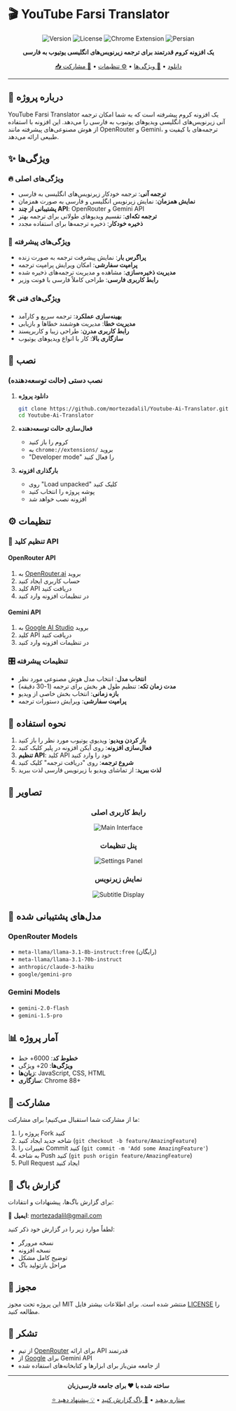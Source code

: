 # 🎬 YouTube Farsi Translator

<div align="center">

![Version](https://img.shields.io/badge/version-1.5-blue.svg)
![License](https://img.shields.io/badge/license-MIT-green.svg)
![Chrome Extension](https://img.shields.io/badge/Chrome-Extension-yellow.svg)
![Persian](https://img.shields.io/badge/language-Persian-red.svg)

**یک افزونه کروم قدرتمند برای ترجمه زیرنویس‌های انگلیسی یوتیوب به فارسی**

[📥 دانلود](#نصب) • [🚀 ویژگی‌ها](#ویژگی‌ها) • [⚙️ تنظیمات](#تنظیمات) • [🤝 مشارکت](#مشارکت)

</div>

---

## 📖 درباره پروژه

YouTube Farsi Translator یک افزونه کروم پیشرفته است که به شما امکان ترجمه آنی زیرنویس‌های انگلیسی ویدیوهای یوتیوب به فارسی را می‌دهد. این افزونه با استفاده از هوش مصنوعی‌های پیشرفته مانند OpenRouter و Gemini، ترجمه‌های با کیفیت و طبیعی ارائه می‌دهد.

## ✨ ویژگی‌ها

### 🔥 ویژگی‌های اصلی
- **ترجمه آنی**: ترجمه خودکار زیرنویس‌های انگلیسی به فارسی
- **نمایش همزمان**: نمایش زیرنویس انگلیسی و فارسی به صورت همزمان
- **پشتیبانی از چند API**: OpenRouter و Gemini API
- **ترجمه تکه‌ای**: تقسیم ویدیوهای طولانی برای ترجمه بهتر
- **ذخیره خودکار**: ذخیره ترجمه‌ها برای استفاده مجدد

### 🎯 ویژگی‌های پیشرفته
- **پراگرس بار**: نمایش پیشرفت ترجمه به صورت زنده
- **پرامپت سفارشی**: امکان ویرایش پرامپت ترجمه
- **مدیریت ذخیره‌سازی**: مشاهده و مدیریت ترجمه‌های ذخیره شده
- **رابط کاربری فارسی**: طراحی کاملاً فارسی با فونت وزیر

### 🛠️ ویژگی‌های فنی
- **بهینه‌سازی عملکرد**: ترجمه سریع و کارآمد
- **مدیریت خطا**: مدیریت هوشمند خطاها و بازیابی
- **رابط کاربری مدرن**: طراحی زیبا و کاربرپسند
- **سازگاری بالا**: کار با انواع ویدیوهای یوتیوب

## 🚀 نصب

### نصب دستی (حالت توسعه‌دهنده)

1. **دانلود پروژه**
   ```bash
   git clone https://github.com/mortezadalil/Youtube-Ai-Translator.git
   cd Youtube-Ai-Translator
   ```

2. **فعال‌سازی حالت توسعه‌دهنده**
   - کروم را باز کنید
   - به `chrome://extensions/` بروید
   - "Developer mode" را فعال کنید

3. **بارگذاری افزونه**
   - روی "Load unpacked" کلیک کنید
   - پوشه پروژه را انتخاب کنید
   - افزونه نصب خواهد شد

## ⚙️ تنظیمات

### 🔑 تنظیم کلید API

#### OpenRouter API
1. به [OpenRouter.ai](https://openrouter.ai/keys) بروید
2. حساب کاربری ایجاد کنید
3. کلید API دریافت کنید
4. در تنظیمات افزونه وارد کنید

#### Gemini API
1. به [Google AI Studio](https://aistudio.google.com/app/apikey) بروید
2. کلید API دریافت کنید
3. در تنظیمات افزونه وارد کنید

### 🎛️ تنظیمات پیشرفته

- **انتخاب مدل**: انتخاب مدل هوش مصنوعی مورد نظر
- **مدت زمان تکه**: تنظیم طول هر بخش برای ترجمه (1-30 دقیقه)
- **بازه زمانی**: انتخاب بخش خاصی از ویدیو
- **پرامپت سفارشی**: ویرایش دستورات ترجمه

## 📱 نحوه استفاده

1. **باز کردن ویدیو**: ویدیوی یوتیوب مورد نظر را باز کنید
2. **فعال‌سازی افزونه**: روی آیکن افزونه در پلیر کلیک کنید
3. **تنظیم API**: کلید API خود را وارد کنید
4. **شروع ترجمه**: روی "دریافت ترجمه" کلیک کنید
5. **لذت ببرید**: از تماشای ویدیو با زیرنویس فارسی لذت ببرید

## 🎨 تصاویر

<div align="center">

### رابط کاربری اصلی
![Main Interface](https://via.placeholder.com/600x300/1a1a1a/ffffff?text=YouTube+Farsi+Translator)

### پنل تنظیمات
![Settings Panel](https://via.placeholder.com/400x500/2a2a2a/ffffff?text=Settings+Panel)

### نمایش زیرنویس
![Subtitle Display](https://via.placeholder.com/600x200/333333/ffffff?text=Subtitle+Display)

</div>

## 🔧 مدل‌های پشتیبانی شده

### OpenRouter Models
- `meta-llama/llama-3.1-8b-instruct:free` (رایگان)
- `meta-llama/llama-3.1-70b-instruct`
- `anthropic/claude-3-haiku`
- `google/gemini-pro`

### Gemini Models
- `gemini-2.0-flash`
- `gemini-1.5-pro`

## 📊 آمار پروژه

- **خطوط کد**: 6000+ خط
- **ویژگی‌ها**: 20+ ویژگی
- **زبان‌ها**: JavaScript, CSS, HTML
- **سازگاری**: Chrome 88+

## 🤝 مشارکت

ما از مشارکت شما استقبال می‌کنیم! برای مشارکت:

1. پروژه را Fork کنید
2. شاخه جدید ایجاد کنید (`git checkout -b feature/AmazingFeature`)
3. تغییرات را Commit کنید (`git commit -m 'Add some AmazingFeature'`)
4. به شاخه Push کنید (`git push origin feature/AmazingFeature`)
5. Pull Request ایجاد کنید

## 🐛 گزارش باگ

برای گزارش باگ‌ها، پیشنهادات و انتقادات:

📧 **ایمیل**: mortezadalil@gmail.com

لطفاً موارد زیر را در گزارش خود ذکر کنید:
- نسخه مرورگر
- نسخه افزونه
- توضیح کامل مشکل
- مراحل بازتولید باگ

## 📄 مجوز

این پروژه تحت مجوز MIT منتشر شده است. برای اطلاعات بیشتر فایل [LICENSE](LICENSE) را مطالعه کنید.

## 🙏 تشکر

- از تیم [OpenRouter](https://openrouter.ai) برای ارائه API قدرتمند
- از [Google](https://ai.google.dev) برای Gemini API
- از جامعه متن‌باز برای ابزارها و کتابخانه‌های استفاده شده

---

<div align="center">

**ساخته شده با ❤️ برای جامعه فارسی‌زبان**

[⭐ ستاره بدهید](https://github.com/mortezadalil/Youtube-Ai-Translator) • [🐛 باگ گزارش کنید](mailto:mortezadalil@gmail.com) • [💡 پیشنهاد دهید](mailto:mortezadalil@gmail.com)

</div>
